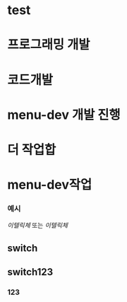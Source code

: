 # test

# 프로그래밍 개발

# 코드개발

# menu-dev 개발 진행

# 더 작업합

# menu-dev작업

### 예시

_이텔릭체_ 또는 _이텔릭체_

## switch

## switch123

### 123
